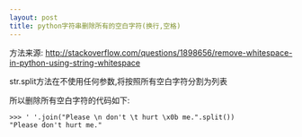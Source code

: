 ```yaml
---
layout: post
title: python字符串删除所有的空白字符(换行,空格)
---
```


方法来源:
<http://stackoverflow.com/questions/1898656/remove-whitespace-in-python-using-string-whitespace>

str.split方法在不使用任何参数,将按照所有空白字符分割为列表

所以删除所有空白字符的代码如下:

    >>> ' '.join("Please \n don't \t hurt \x0b me.".split())
    "Please don't hurt me."